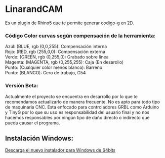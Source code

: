﻿# LinarandCAM
Es un plugin de Rhino5 que te permite generar codigo-g en 2D. 

### Código Color curvas según compensación de la herramienta:

 Azúl: (BLUE, rgb (0,0,255): Compensación interna <br>
 Rojo: (RED, rgb (255,0,0): Compensación externa <br>
 Verde: (GREEN, rgb (0,255,0): Grabado sobre linea <br>
 Magenta: (MAGENTA, rgb (0,255,255): Caja  (En desarollo) <br>
 Punto: (Cualquier color menos blanco): Barreno <br>
 Punto: (BLANCO): Cero de trabajo, G54 <br>

### Versión Beta:

Actualmente el proyecto se encuentra en desarrollo por lo que te recomendamos actualizarlo de manera frecuente. No es apto para todo tipo de maquinaria CNC. Esta enfocado para controladores GRBL como Arduino y TinyG por lo que su uso es responsabilidad del usuario final y no nos hacemos responsables por ningún tipo de daño directo o indirecto que pueda causar el programa.

## Instalación Windows:
<a href="">Descarga el nuevo instalador para Windows de 64bits </a><br>

